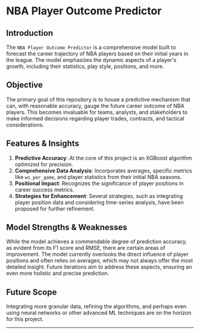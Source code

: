 # NBA Player Outcome Predictor

## **Introduction**

The `NBA Player Outcome Predictor` is a comprehensive model built to forecast the career trajectory of NBA players based on their initial years in the league. The model emphasizes the dynamic aspects of a player's growth, including their statistics, play style, positions, and more.

## **Objective**

The primary goal of this repository is to house a predictive mechanism that can, with reasonable accuracy, gauge the future career outcome of NBA players. This becomes invaluable for teams, analysts, and stakeholders to make informed decisions regarding player trades, contracts, and tactical considerations.

## **Features & Insights**

1. **Predictive Accuracy**: At the core of this project is an XGBoost algorithm optimized for precision.
2. **Comprehensive Data Analysis**: Incorporates averages, specific metrics like `ws_per_game`, and player statistics from their initial NBA seasons.
3. **Positional Impact**: Recognizes the significance of player positions in career success metrics.
4. **Strategies for Enhancement**: Several strategies, such as integrating player position data and considering time-series analysis, have been proposed for further refinement.

## **Model Strengths & Weaknesses**

While the model achieves a commendable degree of prediction accuracy, as evident from its F1 score and RMSE, there are certain areas of improvement. The model currently overlooks the direct influence of player positions and often relies on averages, which may not always offer the most detailed insight. Future iterations aim to address these aspects, ensuring an even more holistic and precise prediction.

## **Future Scope**

Integrating more granular data, refining the algorithms, and perhaps even using neural networks or other advanced ML techniques are on the horizon for this project.

---

